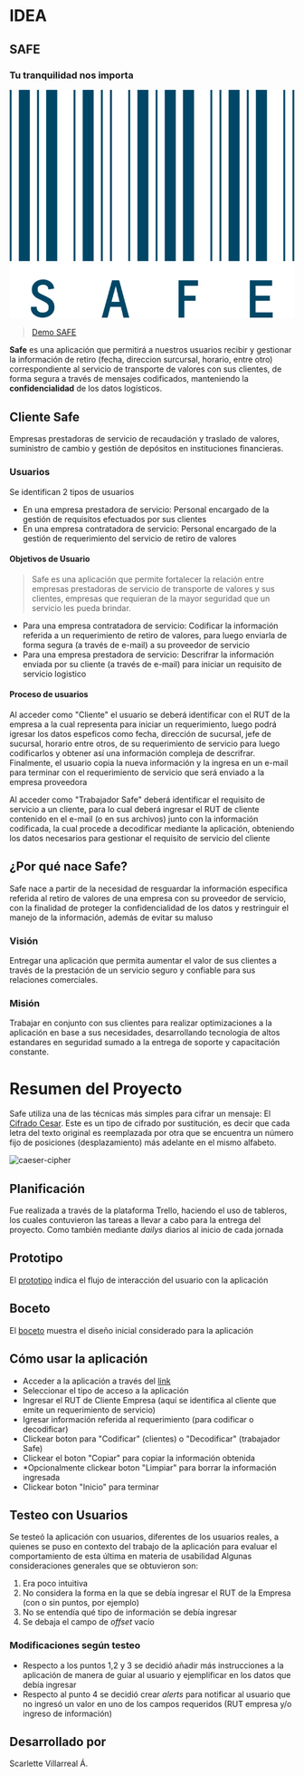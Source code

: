 # IDEA

## SAFE
### Tu tranquilidad nos importa

![caeser-cipher](src/logo.jpg)

> [Demo SAFE](https://villarrealscarlette.github.io/SCL010-Cipher/src/index.html)

**Safe** es una aplicación que permitirá a nuestros usuarios recibir y gestionar la información de retiro (fecha, direccion surcursal, horario, entre otro) correspondiente al servicio de transporte de valores con sus clientes, de forma segura a través de mensajes codificados, manteniendo la **confidencialidad** de los datos logísticos.  

## Cliente Safe

Empresas prestadoras de servicio de recaudación y traslado de valores, suministro de cambio y gestión de depósitos en instituciones financieras.

### Usuarios
Se identifican 2 tipos de usuarios
- En una empresa prestadora de servicio: Personal encargado de la gestión de requisitos efectuados por sus clientes
- En una empresa contratadora de servicio: Personal encargado de la gestión de requerimiento del servicio de retiro de valores

#### Objetivos de Usuario
> Safe es una aplicación que permite fortalecer la relación entre empresas prestadoras de servicio de transporte de valores y sus clientes, empresas que requieran de la mayor seguridad que un servicio les pueda brindar. 
- Para una empresa contratadora de servicio: Codificar la información referida a un requerimiento de retiro de valores, para luego enviarla de forma segura (a través de e-mail) a su proveedor de servicio
- Para una empresa prestadora de servicio: Descrifrar la información enviada por su cliente (a través de e-mail) para iniciar un requisito de servicio logistico
#### Proceso de usuarios
Al acceder como "Cliente" el usuario se deberá identificar con el RUT de la empresa a la cual representa para iniciar un requerimiento, luego podrá igresar los datos espeficos como fecha, dirección de sucursal, jefe de sucursal, horario entre otros, de su requerimiento de servicio para luego codificarlos y obtener así una información compleja de descrifrar. Finalmente, el usuario copia la nueva información y la ingresa en un e-mail para terminar con el requerimiento de servicio que será enviado a la empresa proveedora

Al acceder como "Trabajador Safe" deberá identificar el requisito de servicio a un cliente, para lo cual deberá ingresar el RUT de cliente contenido en el e-mail (o en sus archivos) junto con la información codificada, la cual procede a decodificar mediante la aplicación, obteniendo los datos necesarios para gestionar el requisito de servicio del cliente

## ¿Por qué nace Safe?
Safe nace a partir de la necesidad de resguardar la información especifica referida al retiro de valores de una empresa con su proveedor de servicio, con la finalidad de proteger la confidencialidad de los datos y restringuir el manejo de la información, además de evitar su maluso 

### Visión
Entregar una aplicación que permita aumentar el valor de sus clientes a través de la prestación de un servicio seguro y confiable para sus relaciones comerciales.

### Misión
Trabajar en conjunto con sus clientes para realizar optimizaciones a la aplicación en base a sus necesidades, desarrollando tecnologia de altos estandares en seguridad sumado a la entrega de soporte y capacitación constante.

# Resumen del Proyecto

Safe utiliza una de las técnicas más simples para cifrar un mensaje: El [Cifrado Cesar](https://en.wikipedia.org/wiki/Caesar_cipher). Este es un tipo de cifrado por sustitución, es decir que cada letra del texto original es reemplazada por otra que se encuentra un número fijo de posiciones (desplazamiento) más adelante en el mismo alfabeto.

![caeser-cipher](https://upload.wikimedia.org/wikipedia/commons/thumb/2/2b/Caesar3.svg/2000px-Caesar3.svg.png)

## Planificación
Fue realizada a través de la plataforma Trello, haciendo el uso de tableros, los cuales contuvieron las tareas a llevar a cabo para la entrega del proyecto. Como también mediante _dailys_ diarios al inicio de cada jornada

## Prototipo
El [prototipo](src/prototiposafe.JPG) indica el flujo de interacción del usuario con la aplicación

## Boceto
El [boceto](src/bocetosafe.JPG) muestra el diseño inicial considerado para la aplicación

## Cómo usar la aplicación
- Acceder a la aplicación a través del [link](https://villarrealscarlette.github.io/SCL010-Cipher/src/index.html)
- Seleccionar el tipo de acceso a la aplicación
- Ingresar el RUT de Cliente Empresa (aquí se identifica al cliente que emite un requerimiento de servicio)
- Igresar información referida al requerimiento (para codificar o decodificar)
- Clickear boton para "Codificar" (clientes) o "Decodificar" (trabajador Safe)
- Clickear el boton "Copiar" para copiar la información obtenida
- *Opcionalmente clickear boton "Limpiar" para borrar la información ingresada
- Clickear boton "Inicio" para terminar 

 ## Testeo con Usuarios
 Se testeó la aplicación con usuarios, diferentes de los usuarios reales, a quienes se puso en contexto del trabajo de la aplicación para evaluar el comportamiento de esta última en materia de usabilidad
 Algunas consideraciones generales que se obtuvieron son:
 1. Era poco intuitiva
 2. No considera la forma en la que se debía ingresar el RUT de la Empresa (con o sin puntos, por ejemplo)
 3. No se entendía qué tipo de información se debía ingresar
 4. Se debaja el campo de _offset_ vacío 

 ### Modificaciones según testeo
 - Respecto a los puntos 1,2 y 3 se decidió añadir más instrucciones a la aplicación de manera de guiar al usuario y ejemplificar en los datos que debía ingresar
 - Respecto al punto 4 se decidió crear _alerts_ para notificar al usuario que no ingresó un valor en uno de los campos requeridos (RUT empresa y/o ingreso de información)

 ## Desarrollado por
 Scarlette Villarreal Á.